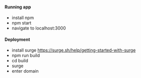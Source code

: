 #### Running app
- install npm 
- npm start
- navigate to localhost:3000

#### Deployment
- install surge https://surge.sh/help/getting-started-with-surge
- npm run build
- cd build
- surge
- enter domain